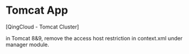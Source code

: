 
# Tomcat App

[QingCloud - Tomcat Cluster]

in Tomcat 8&9, remove the access host restriction in context.xml under manager module.
